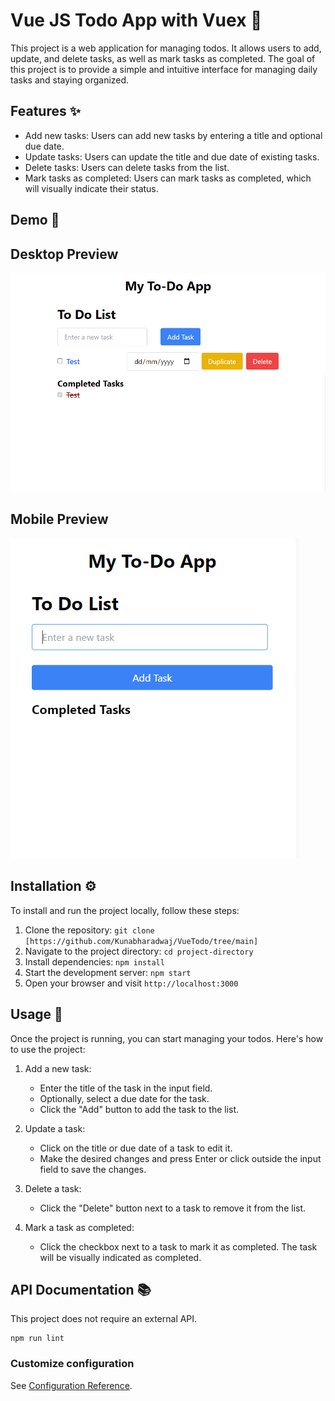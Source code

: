# Vue JS Todo App with Vuex 📝

This project is a web application for managing todos. It allows users to add, update, and delete tasks, as well as mark tasks as completed. The goal of this project is to provide a simple and intuitive interface for managing daily tasks and staying organized.

## Features ✨

- Add new tasks: Users can add new tasks by entering a title and optional due date.
- Update tasks: Users can update the title and due date of existing tasks.
- Delete tasks: Users can delete tasks from the list.
- Mark tasks as completed: Users can mark tasks as completed, which will visually indicate their status.

## Demo 🚀

## Desktop Preview
![login](https://github.com/Kunabharadwaj/VueTodo/blob/main/screenshots/todo.png?raw=true)

## Mobile Preview
![login](https://github.com/Kunabharadwaj/VueTodo/blob/main/screenshots/todomobile.PNG?raw=true)

## Installation ⚙️

To install and run the project locally, follow these steps:

1. Clone the repository: `git clone [https://github.com/Kunabharadwaj/VueTodo/tree/main]`
2. Navigate to the project directory: `cd project-directory`
3. Install dependencies: `npm install`
4. Start the development server: `npm start`
5. Open your browser and visit `http://localhost:3000`

## Usage 📖

Once the project is running, you can start managing your todos. Here's how to use the project:

1. Add a new task:
   - Enter the title of the task in the input field.
   - Optionally, select a due date for the task.
   - Click the "Add" button to add the task to the list.

2. Update a task:
   - Click on the title or due date of a task to edit it.
   - Make the desired changes and press Enter or click outside the input field to save the changes.

3. Delete a task:
   - Click the "Delete" button next to a task to remove it from the list.

4. Mark a task as completed:
   - Click the checkbox next to a task to mark it as completed. The task will be visually indicated as completed.
  
## API Documentation 📚

This project does not require an external API.

```
npm run lint
```

### Customize configuration
See [Configuration Reference](https://cli.vuejs.org/config/).
